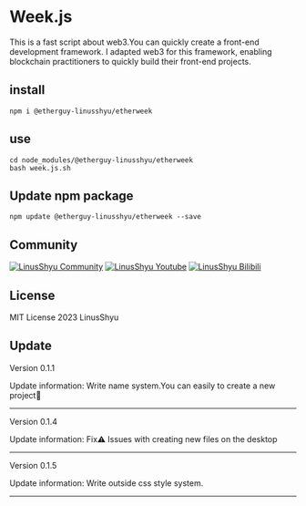 # Week.js

This is a fast script about web3.You can quickly create a front-end development framework.
I adapted web3 for this framework, enabling blockchain practitioners to quickly build their front-end projects.

## install

```shell
npm i @etherguy-linusshyu/etherweek
```

## use

```shell
cd node_modules/@etherguy-linusshyu/etherweek
bash week.js.sh
```

## Update npm package

```shell
npm update @etherguy-linusshyu/etherweek --save
```

## Community

[![LinusShyu Community](https://img.shields.io/badge/-Community-blue)](https://discord.gg/mWsge7Ju9W)
[![LinusShyu Youtube](https://img.shields.io/badge/-YouTube-red)](https://www.youtube.com/channel/UC4KtR-YsWDfWtikRGOZb58Q)
[![LinusShyu Bilibili](https://img.shields.io/badge/-Bilibili-blue)](https://space.bilibili.com/411591950?spm_id_from=333.1007.0.0)

## License

MIT License 2023 LinusShyu

## Update

Version 0.1.1

Update information: Write name system.You can easily to create a new project🎉

-------------------------------------------------------------------------------------

Version 0.1.4

Update information: Fix⚠️ Issues with creating new files on the desktop

-------------------------------------------------------------------------------------

Version 0.1.5

Update information: Write outside css style system.

-------------------------------------------------------------------------------------
